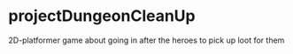 # projectDungeonCleanUp
2D-platformer game about going in after the heroes to pick up loot for them
